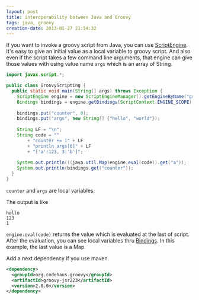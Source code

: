 ```yaml
---
layout: post
title: interoperability between Java and Groovy
tags: java, groovy
creation-date: 2013-01-27 21:54:32
---
```

If you want to invoke a groovy script from Java, you can use [ScriptEngine][scriptengine].
It's easy to give an initial value as a local variable to groovy script.
And also even if the script takes a few command line arguments,
that engine can give those values with using value name `args` which is an array of String.

```java
import javax.script.*;

public class GroovyScripting {
  public static void main(String[] args) throws Exception {
    ScriptEngine engine = new ScriptEngineManager().getEngineByName("groovy");
    Bindings bindings = engine.getBindings(ScriptContext.ENGINE_SCOPE);
    
    bindings.put("counter", 0);
    bindings.put("args", new String[] {"hello", "world"});
    
    String LF = "\n";
    String code = ""
        + "counter += 1" + LF
        + "println args[0]" + LF
        + "['a':123, 3:'b']";
                    
    System.out.println(((java.util.Map)engine.eval(code)).get("a"));
    System.out.println(bindings.get("counter"));
  }
}
```

`counter` and `args` are local variables.

The output is like

    hello
    123
    1

`engine.eval(code)` returns the value which is evaluated at the last of script.
After the evaluation, you can see local variables thru [Bindings][bindings].
In this example, the last value is a Map.


Add a next dependency if you use maven.

```xml
<dependency>
  <groupId>org.codehaus.groovy</groupId>
  <artifactId>groovy-jsr223</artifactId>
  <version>2.0.0</version>
</dependency>
```

  [scriptengine]: http://docs.oracle.com/javase/6/docs/api/javax/script/ScriptEngine.html
  [bindings]: http://docs.oracle.com/javase/6/docs/api/javax/script/Bindings.html
